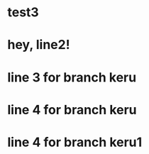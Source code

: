 # test3
# hey, line2!
# line 3 for branch keru

# line 4 for branch keru

# line 4 for branch keru1


